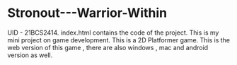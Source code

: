 # Stronout---Warrior-Within
UID - 21BCS2414.
index.html contains the code of the project.
This is my mini project on game development. This is a 2D Platformer game.
This is the web version of this game , there are also windows , mac and android version as well.

